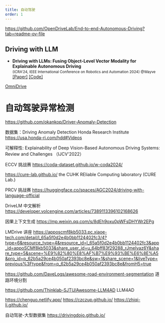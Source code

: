 ```yaml
---
title: 自动驾驶
order: 1
---
```

<!-- markdownlint-disable MD033 -->
https://github.com/OpenDriveLab/End-to-end-Autonomous-Driving?tab=readme-ov-file

## Driving with LLM

- **Driving with LLMs: Fusing Object-Level Vector Modality for Explainable Autonomous Driving**  <br>
  <small> (ICRA'24, IEEE International Conference on Robotics and Automation 2024) @Wayve </small>  
  [[Paper]](https://arxiv.org/abs/2312.12345)  [[Code]](https://github.com/wayveai/Driving-with-LLMs)

[OmniDrive](https://github.com/NVlabs/OmniDrive)


# 自动驾驶异常检测

<https://github.com/okankop/Driver-Anomaly-Detection>

数据集：Driving Anomaly Detection Honda Research Institute
<https://usa.honda-ri.com/hdd#Videos>

可解释性: Explainability of Deep Vision-Based Autonomous Driving Systems:
Review and Challenges （IJCV'2022）




ECCV 挑战赛 https://coda-dataset.github.io/w-coda2024/

https://cure-lab.github.io/ the CUHK REliable Computing laboratory (CURE Lab.)

PRCV 挑战赛 https://huggingface.co/spaces/AGC2024/driving-with-language-official


DriveLM 中文解析 https://developer.volcengine.com/articles/7389113396102168626



因果上下文生成 https://mp.weixin.qq.com/s/8dEh9oxu0pWFsDHYWr2EPg

LMDrive 讲座 https://apposcmf8kb5033.pc.xiaoe-tech.com/detail/l_65a5f0d2e4b0bb1124402fc3/4?type=6&resource_type=4&resource_id=l_65a5f0d2e4b0bb1124402fc3&app_id=appoSCMf8kb5033&share_user_id=u_64bff83f29288_rJmeIvaz6Y&share_type=5&scene=%E9%82%80%E8%AF%B7%E9%93%BE%E6%8E%A5&pro_id=p_62b5a29ce4b050af2393bc8e&sw=1&share_scene=1&liveType=previous%3Ftype&from=p_62b5a29ce4b050af2393bc8e&fromH5=true


https://github.com/DaveLogs/awesome-road-environment-segmentation
道路环境分割

https://github.com/Thinklab-SJTU/Awesome-LLM4AD
LLM4AD


https://chenguo.netlify.app/
https://czczup.github.io/
https://zhiqi-li.github.io/

自动驾驶-大型数据集 https://drivingdojo.github.io/